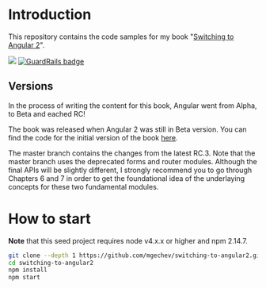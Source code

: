 # Introduction

This repository contains the code samples for my book "[Switching to Angular 2](https://www.packtpub.com/web-development/switching-angular-2)".

[![](https://www.packtpub.com/sites/default/files/IMG6201.jpg)](https://www.packtpub.com/web-development/switching-angular-2) [![GuardRails badge](https://badges.production.guardrails.io/shtakai/switching-to-angular2.svg)](https://www.guardrails.io)

## Versions

In the process of writing the content for this book, Angular went from Alpha, to Beta and eached RC!

The book was released when Angular 2 was still in Beta version. You can find the code for the initial version of the book [here](https://github.com/mgechev/switching-to-angular2/tree/beta).

The master branch contains the changes from the latest RC.3. Note that the master branch uses the deprecated forms and router modules. Although the final APIs will be slightly different, I strongly recommend you to go through Chapters 6 and 7 in order to get the foundational idea of the underlaying concepts for these two fundamental modules.

# How to start

**Note** that this seed project requires node v4.x.x or higher and npm 2.14.7.

```bash
git clone --depth 1 https://github.com/mgechev/switching-to-angular2.git
cd switching-to-angular2
npm install
npm start
```

